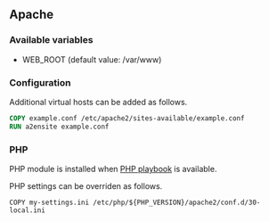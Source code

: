 ## Apache

### Available variables

- WEB_ROOT (default value: /var/www)

### Configuration

Additional virtual hosts can be added as follows.
```Dockerfile
COPY example.conf /etc/apache2/sites-available/example.conf
RUN a2ensite example.conf
```

### PHP
PHP module is installed when [PHP playbook](../php/README.md) is available.

PHP settings can be overriden as follows.
```
COPY my-settings.ini /etc/php/${PHP_VERSION}/apache2/conf.d/30-local.ini
```
